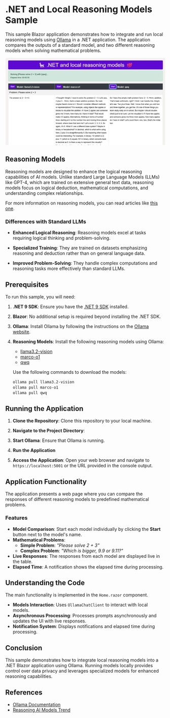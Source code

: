 # .NET and Local Reasoning Models Sample

This sample Blazor application demonstrates how to integrate and run local reasoning models using [Ollama](https://ollama.com/) in a .NET application. The application compares the outputs of a standard model, and two different reasoning models when solving mathematical problems.

![Sample app running](./images/01AppRunning.png)

## Reasoning Models

Reasoning models are designed to enhance the logical reasoning capabilities of AI models. Unlike standard Large Language Models (LLMs) like GPT-4, which are trained on extensive general text data, reasoning models focus on logical deduction, mathematical computations, and understanding complex relationships.

For more information on reasoning models, you can read articles like [this one](https://techcrunch.com/2024/12/14/reasoning-ai-models-have-become-a-trend-for-better-or-worse/).

### Differences with Standard LLMs

- **Enhanced Logical Reasoning**: Reasoning models excel at tasks requiring logical thinking and problem-solving.

- **Specialized Training**: They are trained on datasets emphasizing reasoning and deduction rather than on general language data.

- **Improved Problem-Solving**: They handle complex computations and reasoning tasks more effectively than standard LLMs.

## Prerequisites

To run this sample, you will need:

1. **.NET 9 SDK**: Ensure you have the [.NET 9 SDK](https://dotnet.microsoft.com/download/dotnet/9.0) installed.

1. **Blazor**: No additional setup is required beyond installing the .NET SDK.

1. **Ollama**: Install Ollama by following the instructions on the [Ollama website](https://ollama.ai/).

1. **Reasoning Models**: Install the following reasoning models using Ollama:

   - [llama3.2-vision](https://ollama.com/library/llama3.2-vision)
   - [marco-o1](https://ollama.com/library/marco-o1)
   - [qwq](https://ollama.com/library/qwq)

   Use the following commands to download the models:

   ```bash
   ollama pull llama3.2-vision
   ollama pull marco-o1
   ollama pull qwq
   ```   

## Running the Application

1. **Clone the Repository**: Clone this repository to your local machine.

2. **Navigate to the Project Directory**:

3. **Start Ollama**: Ensure that Ollama is running.

4. **Run the Application**

5. **Access the Application**: Open your web browser and navigate to `https://localhost:5001` or the URL provided in the console output.

## Application Functionality

The application presents a web page where you can compare the responses of different reasoning models to predefined mathematical problems.

### Features

- **Model Comparison**: Start each model individually by clicking the **Start** button next to the model's name.
- **Mathematical Problems**:
  - **Simple Problem**: *"Please solve 2 + 3"*
  - **Complex Problem**: *"Which is bigger, 9.9 or 9.11?"*
- **Live Responses**: The responses from each model are displayed live in the table.
- **Elapsed Time**: A notification shows the elapsed time during processing.

## Understanding the Code

The main functionality is implemented in the `Home.razor` component.

- **Models Interaction**: Uses `OllamaChatClient` to interact with local models.
- **Asynchronous Processing**: Processes prompts asynchronously and updates the UI with live responses.
- **Notification System**: Displays notifications and elapsed time during processing.

## Conclusion

This sample demonstrates how to integrate local reasoning models into a .NET Blazor application using Ollama. Running models locally provides control over data privacy and leverages specialized models for enhanced reasoning capabilities.

## References

- [Ollama Documentation](https://ollama.ai/docs)
- [Reasoning AI Models Trend](https://techcrunch.com/2024/12/14/reasoning-ai-models-have-become-a-trend-for-better-or-worse/)
